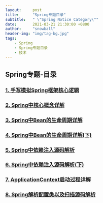 ```yaml
---
layout:     post
title:      "Spring专题目录"
subtitle:   " \"Spring Notice Category\""
date:       2021-03-21 21:30:00 +0800
author:     "snowball"
header-img: "img/tag-bg.jpg"
tags:
    - Spring
    - Spring专题目录
    - 技术
---
```


<!-- “Spring. ” -->

## Spring专题-目录

### [1. 手写模拟Spring框架核心逻辑](https://www.snowballzz.com/2021/03/21/Spring%E4%B8%93%E9%A2%98-1-Spring%E6%A1%86%E6%9E%B6%E6%A0%B8%E5%BF%83%E9%80%BB%E8%BE%91/)

### [2. Spring中核心概念详解](https://www.snowballzz.com/2021/03/21/Spring%E4%B8%93%E9%A2%98-2-Spring%E4%B8%AD%E6%A0%B8%E5%BF%83%E6%A6%82%E5%BF%B5%E8%AF%A6%E8%A7%A3/)

### [3. Spring中Bean的生命周期详解](https://www.snowballzz.com/2021/03/26/Spring%E4%B8%93%E9%A2%98-3-Spring%E4%B8%ADBean%E7%9A%84%E7%94%9F%E5%91%BD%E5%91%A8%E6%9C%9F%E8%AF%A6%E8%A7%A3/)

### [4. Spring中Bean的生命周期详解(下)](https://www.snowballzz.com/2021/03/31/Spring%E4%B8%93%E9%A2%98-4-Spring%E4%B8%ADBean%E7%9A%84%E7%94%9F%E5%91%BD%E5%91%A8%E6%9C%9F%E8%AF%A6%E8%A7%A3(%E4%B8%8B)/)

### [5. Spring中依赖注入源码解析](https://www.snowballzz.com/2021/03/31/Spring%E4%B8%93%E9%A2%98-5-Spring%E4%B8%AD%E4%BE%9D%E8%B5%96%E6%B3%A8%E5%85%A5%E6%BA%90%E7%A0%81%E8%A7%A3%E6%9E%90/)

### [6. Spring中依赖注入源码解析(下)](https://www.snowballzz.com/2021/04/03/Spring%E4%B8%93%E9%A2%98-6-Spring%E4%B8%AD%E4%BE%9D%E8%B5%96%E6%B3%A8%E5%85%A5%E6%BA%90%E7%A0%81%E8%A7%A3%E6%9E%90(%E4%B8%8B)/)

### [7. ApplicationContext启动过程详解](https://www.snowballzz.com/2021/04/03/Spring%E4%B8%93%E9%A2%98-7-ApplicationContext%E5%90%AF%E5%8A%A8%E8%BF%87%E7%A8%8B%E8%AF%A6%E8%A7%A3/)

### [8. Spring解析配置类以及扫描源码解析](https://www.snowballzz.com/2021/04/03/Spring%E4%B8%93%E9%A2%98-8-Spring%E8%A7%A3%E6%9E%90%E9%85%8D%E7%BD%AE%E7%B1%BB%E4%BB%A5%E5%8F%8A%E6%89%AB%E6%8F%8F%E6%BA%90%E7%A0%81%E8%A7%A3%E6%9E%90/)

